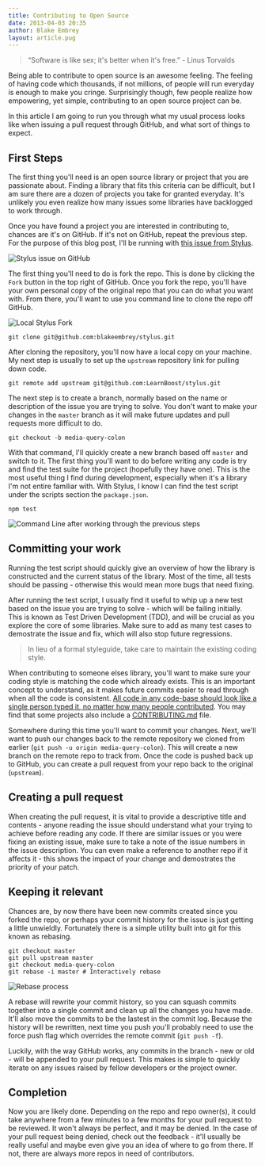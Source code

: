```yaml
---
title: Contributing to Open Source
date: 2013-04-03 20:35
author: Blake Embrey
layout: article.pug
---
```


> “Software is like sex; it's better when it's free.” - Linus Torvalds

Being able to contribute to open source is an awesome feeling. The feeling of having code which thousands, if not millions, of people will run everyday is enough to make you cringe. Surprisingly though, few people realize how empowering, yet simple, contributing to an open source project can be.

In this article I am going to run you through what my usual process looks like when issuing a pull request through GitHub, and what sort of things to expect.

## First Steps

The first thing you'll need is an open source library or project that you are passionate about. Finding a library that fits this criteria can be difficult, but I am sure there are a dozen of projects you take for granted everyday. It's unlikely you even realize how many issues some libraries have backlogged to work through.

Once you have found a project you are interested in contributing to, chances are it's on GitHub. If it's not on GitHub, repeat the previous step. For the purpose of this blog post, I'll be running with [this issue from Stylus](https://github.com/LearnBoost/stylus/issues/989).

![Stylus issue on GitHub](http://f.cl.ly/items/2n2R1S3M291X3V1k110C/CapturFiles_1.png)

The first thing you'll need to do is fork the repo. This is done by clicking the `Fork` button in the top right of GitHub. Once you fork the repo, you'll have your own personal copy of the original repo that you can do what you want with. From there, you'll want to use you command line to clone the repo off GitHub.

![Local Stylus Fork](http://f.cl.ly/items/0s0V12453x0X3Z102i1Z/CapturFiles_3.png)

```
git clone git@github.com:blakeembrey/stylus.git
```

After cloning the repository, you'll now have a local copy on your machine. My next step is usually to set up the `upstream` repository link for pulling down code.

```
git remote add upstream git@github.com:LearnBoost/stylus.git
```

The next step is to create a branch, normally based on the name or description of the issue you are trying to solve. You don't want to make your changes in the `master` branch as it will make future updates and pull requests more difficult to do.

```
git checkout -b media-query-colon
```
With that command, I'll quickly create a new branch based off `master` and switch to it. The first thing you'll want to do before writing any code is try and find the test suite for the project (hopefully they have one). This is the most useful thing I find during development, especially when it's a library I'm not entire familiar with. With Stylus, I know I can find the test script under the scripts section the `package.json`.

```
npm test
```

![Command Line after working through the previous steps](http://f.cl.ly/items/0f0x1n22031F3j3E060D/CapturFiles_4.png)

## Committing your work

Running the test script should quickly give an overview of how the library is constructed and the current status of the library. Most of the time, all tests should be passing - otherwise this would mean more bugs that need fixing.

After running the test script, I usually find it useful to whip up a new test based on the issue you are trying to solve - which will be failing initially. This is known as Test Driven Development (TDD), and will be crucial as you explore the core of some libraries. Make sure to add as many test cases to demostrate the issue and fix, which will also stop future regressions.

> In lieu of a formal styleguide, take care to maintain the existing coding style.

When contributing to someone elses library, you'll want to make sure your coding style is matching the code which already exists. This is an important concept to understand, as it makes future commits easier to read through when all the code is consistent. [All code in any code-base should look like a single person typed it, no matter how many people contributed](https://github.com/rwldrn/idiomatic.js/#all-code-in-any-code-base-should-look-like-a-single-person-typed-it-no-matter-how-many-people-contributed). You may find that some projects also include a [CONTRIBUTING.md](https://github.com/twitter/bootstrap/blob/master/CONTRIBUTING.md) file.

Somewhere during this time you'll want to commit your changes. Next, we'll want to push our changes back to the remote repository we cloned from earlier (`git push -u origin media-query-colon`). This will create a new branch on the remote repo to track from. Once the code is pushed back up to GitHub, you can create a pull request from your repo back to the original (`upstream`).

## Creating a pull request

When creating the pull request, it is vital to provide a descriptive title and contents - anyone reading the issue should understand what your trying to achieve before reading any code. If there are similar issues or you were fixing an existing issue, make sure to take a note of the issue numbers in the issue description. You can even make a reference to another repo if it affects it - this shows the impact of your change and demostrates the priority of your patch.

## Keeping it relevant

Chances are, by now there have been new commits created since you forked the repo, or perhaps your commit history for the issue is just getting a little unwieldly. Fortunately there is a simple utility built into git for this known as rebasing.

```
git checkout master
git pull upstream master
git checkout media-query-colon
git rebase -i master # Interactively rebase
```

![Rebase process](http://f.cl.ly/items/1k3N1Q1I282p3Y3J233L/CapturFiles_6.png)

A rebase will rewrite your commit history, so you can squash commits together into a single commit and clean up all the changes you have made. It'll also move the commits to be the lastest in the commit log. Because the history will be rewritten, next time you push you'll probably need to use the force push flag which overrides the remote commit (`git push -f`).

Luckily, with the way GitHub works, any commits in the branch - new or old -  will be appended to your pull request. This makes is simple to quickly iterate on any issues raised by fellow developers or the project owner.

## Completion

Now you are likely done. Depending on the repo and repo owner(s), it could take anywhere from a few minutes to a few months for your pull request to be reviewed. It won't always be perfect, and it may be denied. In the case of your pull request being denied, check out the feedback - it'll usually be really useful and maybe even give you an idea of where to go from there. If not, there are always more repos in need of contributors.
